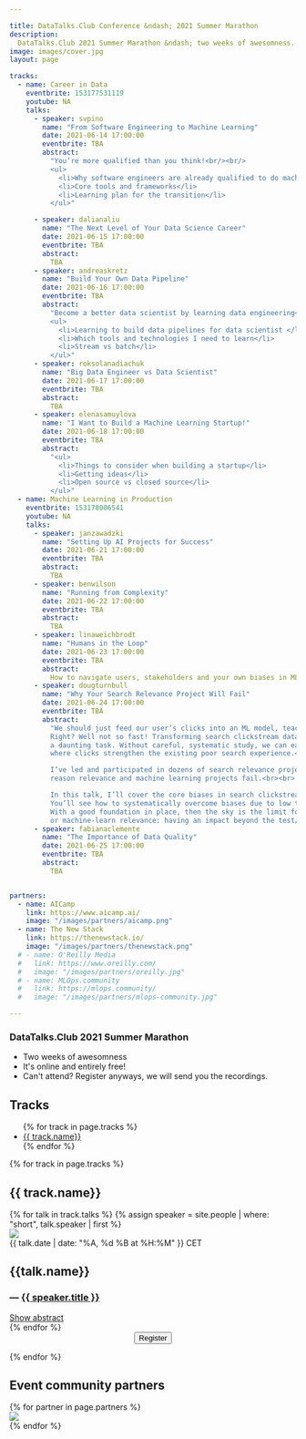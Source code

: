 ```yaml
---

title: DataTalks.Club Conference &ndash; 2021 Summer Marathon 
description:
  DataTalks.Club 2021 Summer Marathon &ndash; two weeks of awesomness.
image: images/cover.jpg
layout: page

tracks:
  - name: Career in Data
    eventbrite: 153177531119
    youtube: NA
    talks:
      - speaker: svpino
        name: "From Software Engineering to Machine Learning"
        date: 2021-06-14 17:00:00
        eventbrite: TBA
        abstract:
          "You’re more qualified than you think!<br/><br/>
          <ul>
            <li>Why software engineers are already qualified to do machine learning</li>
            <li>Core tools and frameworks</li>
            <li>Learning plan for the transition</li>
          </ul>"

      - speaker: dalianaliu
        name: "The Next Level of Your Data Science Career"
        date: 2021-06-15 17:00:00
        eventbrite: TBA
        abstract:
          TBA
      - speaker: andreaskretz
        name: "Build Your Own Data Pipeline"
        date: 2021-06-16 17:00:00
        eventbrite: TBA
        abstract:
          "Become a better data scientist by learning data engineering<br/><br/>
          <ul>
            <li>Learning to build data pipelines for data scientist </li>
            <li>Which tools and technologies I need to learn</li>
            <li>Stream vs batch</li>
          </ul>"
      - speaker: roksolanadiachuk
        name: "Big Data Engineer vs Data Scientist"
        date: 2021-06-17 17:00:00
        eventbrite: TBA
        abstract:
          TBA
      - speaker: elenasamuylova
        name: "I Want to Build a Machine Learning Startup!"
        date: 2021-06-18 17:00:00
        eventbrite: TBA
        abstract:
          "<ul>
            <li>Things to consider when building a startup</li>
            <li>Getting ideas</li>
            <li>Open source vs closed source</li>
          </ul>"
  - name: Machine Learning in Production
    eventbrite: 153178006541
    youtube: NA
    talks:
      - speaker: janzawadzki
        name: "Setting Up AI Projects for Success"
        date: 2021-06-21 17:00:00
        eventbrite: TBA
        abstract:
          TBA
      - speaker: benwilson
        name: "Running from Complexity"
        date: 2021-06-22 17:00:00
        eventbrite: TBA
        abstract:
          TBA
      - speaker: linaweichbrodt
        name: "Humans in the Loop"
        date: 2021-06-23 17:00:00
        eventbrite: TBA
        abstract:
          How to navigate users, stakeholders and your own biases in MLOps
      - speaker: dougturnbull
        name: "Why Your Search Relevance Project Will Fail"
        date: 2021-06-24 17:00:00
        eventbrite: TBA
        abstract:
          "We should just feed our user’s clicks into an ML model, teaching it to rank what’s clicked more...
          Right? Well not so fast! Transforming search clickstream data into usable training data can be
          a daunting task. Without careful, systematic study, we can easily create a negative feedback loop
          where clicks strengthen the existing poor search experience.<br><br>

          I’ve led and participated in dozens of search relevance projects. Poor training data is the #1
          reason relevance and machine learning projects fail.<br><br>

          In this talk, I’ll cover the core biases in search clickstream data and what to do about it.
          You’ll see how to systematically overcome biases due to low traffic and how you display results.
          With a good foundation in place, then the sky is the limit for how much you can grow, tune,
          or machine-learn relevance: having an impact beyond the test/training split!"
      - speaker: fabianaclemente
        name: "The Importance of Data Quality"
        date: 2021-06-25 17:00:00
        eventbrite: TBA
        abstract:
          TBA


partners:
  - name: AICamp
    link: https://www.aicamp.ai/
    image: "/images/partners/aicamp.png"
  - name: The New Stack
    link: https://thenewstack.io/
    image: "/images/partners/thenewstack.png"
  # - name: O'Reilly Media
  #   link: https://www.oreilly.com/
  #   image: "/images/partners/oreilly.jpg"
  # - name: MLOps.community
  #   link: https://mlops.community/
  #   image: "/images/partners/mlops-community.jpg"

---
```



### DataTalks.Club 2021 Summer Marathon

* Two weeks of awesomness
* It's online and entirely free!
* Can't attend? Register anyways, we will send you the recordings.


<h2>Tracks</h2>

<ul>
{% for track in page.tracks %}
  <li>
    <a href="#{{ track.name | slugify }}">{{ track.name}}</a>
  </li>
{% endfor %}
</ul>

{% for track in page.tracks %}
<h2 id="{{ track.name | slugify }}">{{ track.name}}</h2>

<div class="conference-talks">
{% for talk in track.talks %}
  {% assign speaker = site.people | where: "short", talk.speaker | first %}
  <div class="talk-wrap d-flex">
    <div class="talk-speaker-img-container">
      <img class="talk-speaker-img" src="/{{speaker.picture}}" />
    </div>
    <div class="talk-details">
      <span class="datetime">{{ talk.date | date: "%A, %d %B at %H:%M" }} CET</span>
      <h2>{{talk.name}}</h2>
      <h3 class="speaker-name">— <a href="/people/{{talk.speaker}}.html" target="_blank">{{ speaker.title }}</a></h3>
      <span class="toggle-abscract"><a href="javascript:void();" onclick="toggle('{{ talk.name | slugify }}')">Show abstract</a></span>
      <div class="talk-absctract" id="{{ talk.name | slugify }}" style="display: none;">{{ talk.abstract }}</div>
    </div>
  </div>
{% endfor %}
</div>

<center class="my-3">
<button class="btn btn-secondary btn-lg" id="eventbrite-widget-modal-trigger-{{ track.eventbrite }}" type="button">
  <i class="fas fa-check"></i> Register
</button>
</center>

{% endfor %}


## Event community partners

<div class="text-center">
{% for partner in page.partners %}
  <div class="my-5">
    <a href="{{ partner.link }}" target="_blank">
      <img src="{{ partner.image }}" class="partner"/>
    </a>
  </div>
{% endfor %}
</div>


<script src="https://www.eventbrite.com/static/widgets/eb_widgets.js"></script>

<script type="text/javascript">
  var exampleCallback = function() {
      console.log('Order complete!');
  };

  {% for track in page.tracks %}
  window.EBWidgets.createWidget({
      widgetType: 'checkout',
      eventId: '{{ track.eventbrite }}',
      modal: true,
      modalTriggerElementId: 'eventbrite-widget-modal-trigger-{{ track.eventbrite }}',
      onOrderComplete: exampleCallback
  });
  {% endfor %}

  function toggle(name) {
    var x = document.getElementById(name);
    if (x.style.display === "none") {
      x.style.display = "block";
    } else {
      x.style.display = "none";
    }
  }
</script>
